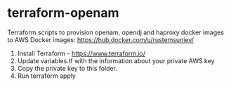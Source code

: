 # terraform-openam

Terraform scripts to provision openam, opendj and haproxy docker images to AWS
Docker images:
https://hub.docker.com/u/rustemsuniev/

1. Install Terraform - https://www.terraform.io/
2. Update variables.tf with the information about your private AWS key
3. Copy the private key to this folder.
4. Run terraform apply